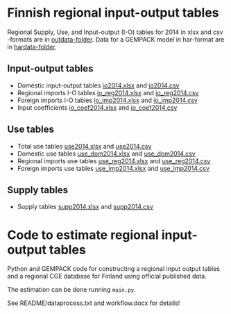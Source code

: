 # Finnish regional input-output tables


Regional Supply, Use, and Input-output (I-O) tables for 2014 in xlsx and csv -formats are in [outdata-folder](outdata/). Data for a GEMPACK model in har-format are in [hardata-folder](hardata/).

## Input-output tables

- Domestic input-output tables [io2014.xlsx](outdata/io2014.xlsx) and [io2014.csv](outdata/io2014.csv)
- Regional imports I-O tables [io_reg2014.xlsx](outdata/io_reg2014.xlsx) and [io_reg2014.csv](outdata/io_reg2014.csv)
- Foreign imports I-O tables [io_imp2014.xlsx](outdata/io_imp2014.xlsx) and [io_imp2014.csv](outdata/io_imp2014.csv)
- Input coefficients [io_coef2014.xlsx](outdata/io_coef2014.xlsx) and [io_coef2014.csv](outdata/io_coef2014.csv)

## Use tables

- Total use tables [use2014.xlsx](outdata/use2014.xlsx) and [use2014.csv](outdata/use2014.csv)
- Domestic use tables [use_dom2014.xlsx](outdata/use_dom2014.xlsx) and [use_dom2014.csv](outdata/use_dom2014.csv)
- Regional imports use tables [use_reg2014.xlsx](outdata/use_reg2014.xlsx) and [use_reg2014.csv](outdata/use_reg2014.csv)
- Foreign imports use tables [use_imp2014.xlsx](outdata/use_imp2014.xlsx) and [use_imp2014.csv](outdata/use_imp2014.csv)

## Supply tables

- Supply tables [supp2014.xlsx](outdata/supp2014.xlsx) and [supp2014.csv](outdata/supp2014.csv) 

# Code to estimate regional input-output tables

Python and GEMPACK code for constructing a regional input output tables and a regional CGE database for Finland using official published data.

The estimation can be done running `main.py`.


 See README/dataprocess.txt and workflow.docx for details!
